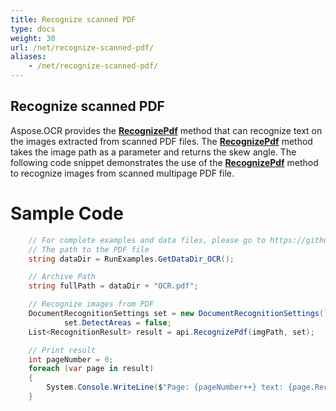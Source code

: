 ```yaml
---
title: Recognize scanned PDF
type: docs
weight: 30
url: /net/recognize-scanned-pdf/
aliases:
    - /net/recognize-scanned-pdf/
---
```


## Recognize scanned PDF

Aspose.OCR provides the [**RecognizePdf**](https://apireference.aspose.com/ocr/net/aspose.ocr/asposeocr/methods/recognizepdf) method that can recognize text on the images extracted from scanned PDF files. The [**RecognizePdf**](https://apireference.aspose.com/ocr/net/aspose.ocr/asposeocr/methods/recognizepdf) method takes the image path as a parameter and returns the skew angle. 
The following code snippet demonstrates the use of the [**RecognizePdf**](https://apireference.aspose.com/ocr/net/aspose.ocr/asposeocr/methods/recognizepdf) method to recognize images from scanned multipage PDF file.

# Sample Code 

```csharp
	// For complete examples and data files, please go to https://github.com/aspose-ocr/Aspose.OCR-for-.NET
	// The path to the PDF file
	string dataDir = RunExamples.GetDataDir_OCR();

	// Archive Path
	string fullPath = dataDir + "OCR.pdf";

	// Recognize images from PDF           
	DocumentRecognitionSettings set = new DocumentRecognitionSettings();
            set.DetectAreas = false;
    List<RecognitionResult> result = api.RecognizePdf(imgPath, set);

	// Print result
	int pageNumber = 0;
    foreach (var page in result)
    {                
        System.Console.WriteLine($"Page: {pageNumber++} text: {page.RecognitionText}");
    }
```

